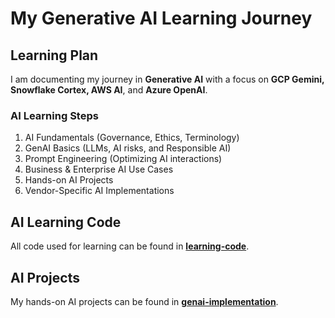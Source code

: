 # My Generative AI Learning Journey

## Learning Plan
I am documenting my journey in **Generative AI** with a focus on **GCP Gemini, Snowflake Cortex, AWS AI**, and **Azure OpenAI**.

### AI Learning Steps
1. AI Fundamentals (Governance, Ethics, Terminology)
2. GenAI Basics (LLMs, AI risks, and Responsible AI)
3. Prompt Engineering (Optimizing AI interactions)
4. Business & Enterprise AI Use Cases
5. Hands-on AI Projects
6. Vendor-Specific AI Implementations

## AI Learning Code
All code used for learning can be found in **[learning-code](https://github.com/surajkandukuri/genai-learning/tree/main/learning-code)**.

## AI Projects
My hands-on AI projects can be found in **[genai-implementation](https://github.com/surajkandukuri/genai-implementation/)**.
